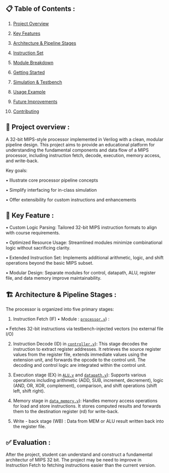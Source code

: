 ## 📋 Table of Contents :

1. [Project Overview](#project-overview)

2. [Key Features](#key-features)

3. [Architecture & Pipeline Stages](#architecture-pipeline-stages)

4. [Instruction Set](#instruction-set)

5. [Module Breakdown](#module-breakdown)

6. [Getting Started](#getting-started)

7. [Simulation & Testbench](#simulation-testbench)

8. [Usage Example](#usage-example)

9. [Future Improvements](#future-improvements)

10. [Contributing](#contributing)

## 📝 Project overview :
A 32-bit MIPS-style processor implemented in Verilog with a clean, modular pipeline design. This project aims to provide an educational platform for understanding the fundamental components and data flow of a MIPS processor, including instruction fetch, decode, execution, memory access, and write-back.

Key goals:

• Illustrate core processor pipeline concepts

• Simplify interfacing for in-class simulation

• Offer extensibility for custom instructions and enhancements

## 🚀 Key Feature : 
• Custom Logic Parsing: Tailored 32-bit MIPS instruction formats to align with course requirements.

• Optimized Resource Usage: Streamlined modules minimize combinational logic without sacrificing clarity.

• Extended Instruction Set: Implements additional arithmetic, logic, and shift operations beyond the basic MIPS subset.

• Modular Design: Separate modules for control, datapath, ALU, register file, and data memory improve maintainability.

## 🏗️ Architecture & Pipeline Stages : 
The processor is organized into five primary stages: 

1. Instruction Fetch (IF)
• Module : [`processor.v`](https://github.com/NguyenHoanKhanh/MIPS-basic-by-Verilog/blob/main/processor.v)) :

• Fetches 32-bit instructions via testbench-injected vectors (no external file I/O)

2. Instruction Decode (ID) in [`controller.v`](https://github.com/NguyenHoanKhanh/MIPS-basic-by-Verilog/blob/main/controller.v)):
This stage decodes the instruction to extract register addresses. It retrieves the source register values from the register file, extends immediate values using the extension unit, and forwards the opcode to the control unit. The decoding and control logic are integrated within the control unit.

3. Execution stage (EX) in [`ALU.v`](https://github.com/NguyenHoanKhanh/MIPS-basic-by-Verilog/blob/main/ALU.v) and [`datapath.v`](https://github.com/NguyenHoanKhanh/MIPS-basic-by-Verilog/blob/main/datapath.v)):
Supports various operations including arithmetic (ADD, SUB, increment, decrement), logic (AND, OR, XOR, complement), comparison, and shift operations (shift left, shift right).

4. Memory stage in [`data_memory.v`](https://github.com/NguyenHoanKhanh/MIPS-basic-by-Verilog/blob/main/data_memory.v)):
Handles memory access operations for load and store instructions. It stores computed results and forwards them to the destination register (rd) for write-back.

5. Write - back stage (WB) : Data from MEM or ALU result written back into the register file.

## ✅ Evaluation : 
After the project, student can understand and construct a fundamental architectur of MIPS 32 bit.
The project may be need to improve in Instruction Fetch to fetching instructions easier than the current version.
